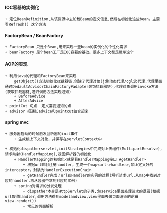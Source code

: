 #### IOC容器的实例化
	+ 定位BeanDefinition,从该资源中去加载Bean的定义信息,然后在初始化这些bean。主要看Refresh() 这个方法


#### FactoryBean / BeanFactory
	+ FactoryBean 只是个Bean,用来实现一些bean的实例化的个性化需求
	+ beanFactory 是个bean工厂是IOC容器的基础。很多上下文都是继承这个

#### AOP的实现
	+ 利用java的代理和FactoryBean来实现
		getObject()方法初始化拦截器链,创建了代理对象(jdk动态代理/cglib代理,代理里面通过DedaultAdvisorChainFactory#adapter装饰拦截器链),代理对象调用invoke方法(获取拦截器链,递归调用方法实现通知)
		+ BeforeAdvice
		+ AfterAdvice
	+ pointCut 切点  定义需要通知的点
	+ advisor 把通知advice和pointcut结合起来


#### spring mvc
	+ 服务器启动的时候触发监听器的init事件
		+ 生成根上下文对象，并保存在servletContext中

	+ 初始化dispatherservlet,initStrategies中完成对上传组件(MultipartResolve),请求映射(HandlerMapping),视图解析器的初始化
		+ HandlerMapping的初始化<就是看HandlerMapping接口 #getHandler>
			+ 根据url映射注册handler，生成一个map<url->handler>,加上定义好的interceptor，封装为HandlerExecutionChain
			+ getHandler完成了url到Handler的实例的过程(解析请求url,从map中找到对应的handler.再从容器中拿到对应的实例)
		+ spring对请求的分发处理
			+ dispather本身是HttpServlet的子类,doservice里面处理请求的逻辑(根据url取得handler,调用方法得到modelandview,view里面去做页面渲染的逻辑view.render())
			+ 常见的页面解析